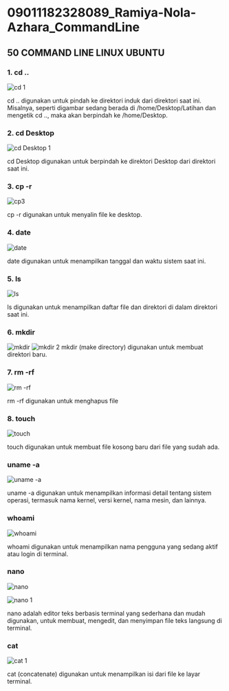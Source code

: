 # 09011182328089_Ramiya-Nola-Azhara_CommandLine

## 50 COMMAND LINE LINUX UBUNTU


### 1. cd ..

![cd   1](https://github.com/user-attachments/assets/0764a21c-a58d-401a-bd92-97bf5eb17449)

cd .. digunakan untuk pindah ke direktori induk dari direktori saat ini. Misalnya, seperti digambar sedang berada di /home/Desktop/Latihan dan mengetik cd .., maka akan berpindah ke /home/Desktop.

### 2. cd Desktop

![cd Desktop 1](https://github.com/user-attachments/assets/48bc37f9-cd41-4f2b-9068-2c0db3219958)

cd Desktop digunakan untuk berpindah ke direktori Desktop dari direktori saat ini. 

### 3. cp -r

![cp3](https://github.com/user-attachments/assets/11c46eb2-d2c3-4763-ae61-1801caf5c45d)

cp -r digunakan untuk menyalin file ke desktop.

### 4. date

![date](https://github.com/user-attachments/assets/8597cee5-7312-4bbb-bc8d-d69c7fde1686)

date digunakan untuk menampilkan tanggal dan waktu sistem saat ini. 

### 5. ls

![ls](https://github.com/user-attachments/assets/7d11b08f-bad1-4dd5-afb7-d2b3b61a96fc)

ls digunakan untuk menampilkan daftar file dan direktori di dalam direktori saat ini. 

### 6. mkdir


![mkdir](https://github.com/user-attachments/assets/9bcf49d0-44fa-4319-89f7-5db0f56f2ed5)
![mkdir 2](https://github.com/user-attachments/assets/24980d41-1dac-4e61-9bd9-fd7790b608e1)
mkdir (make directory) digunakan untuk membuat direktori baru. 



### 7. rm -rf

![rm -rf](https://github.com/user-attachments/assets/048a6d7c-2b8a-4ee7-be27-1b4e0b7810dc)

rm -rf digunakan untuk menghapus file 


### 8. touch 

![touch](https://github.com/user-attachments/assets/700d2945-e0b0-4932-b564-c2b251c99833)

touch digunakan untuk membuat file kosong baru dari file yang sudah ada. 


### uname -a

![uname -a](https://github.com/user-attachments/assets/08f5b1ed-eb1f-47e5-b9fb-844748a1d647)

uname -a digunakan untuk menampilkan informasi detail tentang sistem operasi, termasuk nama kernel, versi kernel, nama mesin, dan lainnya. 


### whoami

![whoami](https://github.com/user-attachments/assets/c30dfd40-77e3-464f-a602-a6789c421d89)

whoami digunakan untuk menampilkan nama pengguna yang sedang aktif atau login di terminal. 


### nano

![nano](https://github.com/user-attachments/assets/cd3bc1e6-806d-433b-8377-2ea34641ad94)


![nano 1](https://github.com/user-attachments/assets/ce43a248-b7b9-44cc-8942-7f5db2b875f6)


nano adalah editor teks berbasis terminal yang sederhana dan mudah digunakan, untuk membuat, mengedit, dan menyimpan file teks langsung di terminal. 


### cat

![cat 1](https://github.com/user-attachments/assets/fb506493-d15e-4d55-bf9c-4ec69023f7ef)

cat (concatenate) digunakan untuk menampilkan isi dari file ke layar terminal. 

